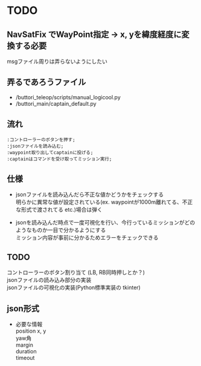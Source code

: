 # TODO

## NavSatFix でWayPoint指定 -> x, yを緯度経度に変換する必要  

msgファイル周りは弄らないようにしたい

## 弄るであろうファイル  
  
- /buttori_teleop/scripts/manual_logicool.py
- /buttori_main/captain_default.py  

## 流れ


```plantuml
:コントローラーのボタンを押す;
:jsonファイルを読み込む;
:waypoint取り出してcaptainに投げる;
:captainはコマンドを受け取ってミッション実行;
```

## 仕様

- jsonファイルを読み込んだら不正な値かどうかをチェックする  
  明らかに異常な値が設定されている(ex. waypointが1000m離れてる、不正な形式で渡されてる etc.)場合は弾く

- jsonを読み込んだ時点で一度可視化を行い、今行っているミッションがどのようなものか一目で分かるようにする  
  ミッション内容が事前に分かるためエラーをチェックできる

## TODO

コントローラーのボタン割り当て (LB, RB同時押しとか？)  
jsonファイルの読み込み部分の実装  
jsonファイルの可視化の実装(Python標準実装の tkinter)  

## json形式

- 必要な情報  
  position x, y  
  yaw角  
  margin  
  duration  
  timeout  
